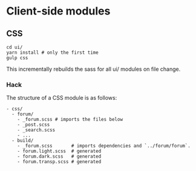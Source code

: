 # Client-side modules

## CSS

```
cd ui/
yarn install # only the first time
gulp css
```

This incrementally rebuilds the sass for all ui/ modules on file change.

### Hack

The structure of a CSS module is as follows:

```
- css/
  - forum/
    - _forum.scss # imports the files below
    - _post.scss
    - _search.scss
    - ...
  - build/
    - _forum.scss       # imports dependencies and `../forum/forum`.
    - forum.light.scss  # generated
    - forum.dark.scss   # generated
    - forum.transp.scss # generated
```
